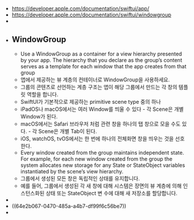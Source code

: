 - https://developer.apple.com/documentation/swiftui/app/
- https://developer.apple.com/documentation/swiftui/windowgroup
-
- ## WindowGroup
	- Use a WindowGroup as a container for a view hierarchy presented by your app. The hierarchy that
	  you declare as the group’s content serves as a template for each window that the app creates from
	  that group
	- 앱에서 제공하는 뷰 계층의 컨테이너로 WindowGroup을 사용하세요.
	- 그룹의 콘텐츠로 선언하는 계층 구조는 앱이 해당 그룹에서 만드는 각 창의 템플릿 역할을 합니다.
	- SwiftUI가 기본적으로 제공하는 primitive scene type 중의 하나
	- iPadOS나 macOS에서는 여러 Window를 띄울 수 있다 - 각 Scene은 개별 Window가 된다.
	- macOS에서는 Safari 브라우저 처럼 관련 창을 하나의 탭 창으로 모을 수도 있다. - 각 Scene은 개별 Tab이 된다.
	- iOS, watchOS, tvOS에서는 한 번에 하나의 전체화면 창을 띄우는 것을 선호한다.
	- Every window created from the group maintains independent state. For example, for each new
	  window created from the group the system allocates new storage for any State or StateObject
	  variables instantiated by the scene’s view hierarchy.
	- 그룹에서 생성된 모든 창은 독립적인 상태를 유지합니다.
	- 예를 들어, 그룹에서 생성된 각 새 창에 대해 시스템은 장면의 뷰 계층에 의해 인스턴스화된 상태 또는 StateObject 변
	  수에 대해 새 저장소를 할당합니다.
-
- ((64e2b067-0470-485a-a4b7-df99f6c56be7))
-